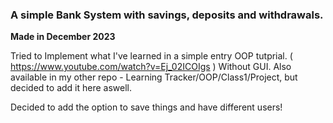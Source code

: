 ### A simple Bank System with savings, deposits and withdrawals. 
**Made in December 2023**

Tried to Implement what I've learned in a simple entry OOP tutprial. ( https://www.youtube.com/watch?v=Ej_02ICOIgs )  Without GUI. Also available in my other repo - Learning Tracker/OOP/Class1/Project, but decided to add it here aswell.

Decided to add the option to save things and have different users!

